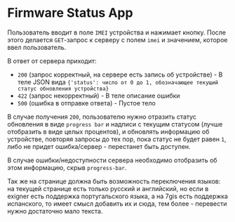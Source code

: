 # Firmware Status App

Пользователь вводит в поле `IMEI` устройства и нажимает кнопку.
После этого делается `GET`-запрос к серверу с полем `imei` и значением, которое ввел пользователь.

В ответ от сервера приходит:
- `200` (запрос корректный, на сервере есть запись об устройстве) - 
                В теле JSON вида `{'status': число от 0 до 1, обозначающее текущий статус обновления устройства}`
- `422` (запрос некорректный) - В теле описание ошибки
- `500` (ошибка в отправке ответа) -  Пустое тело

В случае получения `200`, пользователю нужно отразить статус обновления в виде `progress bar` и надписи с текущим статусом (лучше отобразить в виде целых процентов), и обновлять информацию об устройстве, повторяя запросы до тех пор, пока статус не будет равен `1`, либо не придет ошибка/сервер - перестанет быть доступен.

В случае ошибки/недоступности сервера необходимо отобразить об этом информацию, скрыв `progress-bar`.

Так же на странице должна быть возможность переключения языков: на текущей странице есть только русский и английский, но если в exigner есть поддержка португальского языка, а на 7gis есть поддержка испанского, то имеет смысл добавить их и сюда, тем более - перевести нужно достаточно мало текста. 
